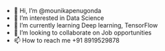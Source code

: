 - 👋 Hi, I’m @mounikapenugonda
- 👀 I’m interested in Data Science
- 🌱 I’m currently learning Deep learning, TensorFlow
- 💞️ I’m looking to collaborate on Job opportunities
- 📫 How to reach me +91 8919529878

<!---
mounikapenugonda/mounikapenugonda is a ✨ special ✨ repository because its `README.md` (this file) appears on your GitHub profile.
You can click the Preview link to take a look at your changes.
--->
